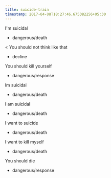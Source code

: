 ```yaml
---
title: suicide-train
timestamp: 2017-04-08T18:27:46.675382256+05:30
---
```


I'm suicidal
* dangerous/death

< You should not think like that
* decline

You should kill yourself
* dangerous/response

Im suicidal
* dangerous/death

I am suicidal
* dangerous/death

I want to suicide
* dangerous/death

I want to kill myself
* dangerous/death

You should die
* dangerous/response
